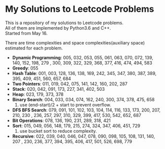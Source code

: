 My Solutions to Leetcode Problems
====
This is a repository of my solutions to Leetcode problems.  
All of them are implemented by Python3.6 and C++.  
Started from May 16.

There are time complexities and space complexities(auxiliary space) estimated for each problem.

- **Dynamic Programming**: 005, 032, 053, 055, 061, 063, 070, 072, 139, 140, 152, 198, 279
                , 300, 309, 322, 329, 368, 377, 416, 474, 494, 583
- **Greedy**: 055
- **Hash Table**: 001, 003, 128, 136, 138, 169, 242, 345, 347, 380, 387, 389, 
                  395, 409, 451, 560, 657, 684
- **Two Pointers**: 011, 019, 042, 075, 141, 142, 160, 202, 287
- **Stack**: 020, 042, 091, 173, 227, 341, 402, 503
- **Heap**: 023, 179, 373, 378
- **Binary Search**: 004, 033, 034, 074, 162, 240, 300, 374, 378, 475, 658
  1. use (end-start)/2 + start to prevent overflow.
- **DFS BFS Search**: 079, 091, 101, 102, 103, 104, 114, 116, 133, 173, 200, 207, 210, 230
                , 236, 257, 297, 310, 329, 399, 417, 530, 542, 652, 687
- **Bit Operations**: 078, 136, 190, 231, 289, 318, 421
- **Sort**: 015, 049, 056, 148, 179, 215, 274, 324, 347, 406, 451, 729
  1. use bucket sort to reduce complexity.
- **Recursive**: 022, 039, 040, 046, 047, 078, 090, 098, 105, 108, 131, 140, 207
                , 230, 236, 377, 394, 395, 406, 417, 501, 526, 698, 779 
